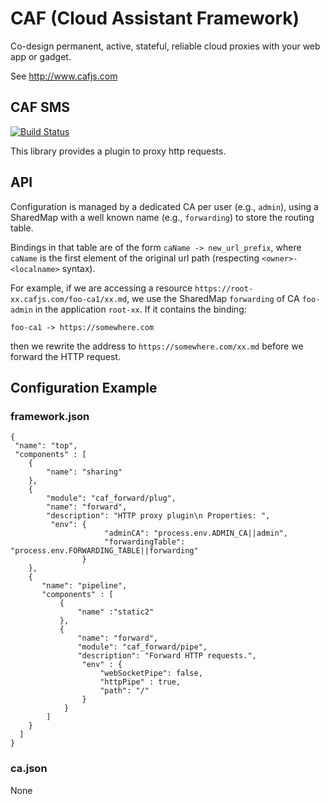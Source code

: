# CAF (Cloud Assistant Framework)

Co-design permanent, active, stateful, reliable cloud proxies with your web app or gadget.

See http://www.cafjs.com

## CAF SMS
[![Build Status](http://ci.cafjs.com/api/badges/cafjs/caf_forward/status.svg)](http://ci.cafjs.com/cafjs/caf_forward)

This library provides a plugin to proxy http requests.

## API

Configuration is managed by a dedicated CA per user (e.g., `admin`), using a SharedMap with a well known name (e.g., `forwarding`) to store the routing table.

Bindings in that table are of the form `caName -> new_url_prefix`, where `caName` is the first element of the original url path (respecting `<owner>-<localname>` syntax).

For example, if we are accessing a resource `https://root-xx.cafjs.com/foo-ca1/xx.md`, we use the SharedMap `forwarding` of CA `foo-admin` in the application `root-xx`. If it contains the binding:

    foo-ca1 -> https://somewhere.com

then we rewrite the address to `https://somewhere.com/xx.md` before we forward the HTTP request.

## Configuration Example

### framework.json

    {
     "name": "top",
     "components" : [
        {
            "name": "sharing"
        },
        {
            "module": "caf_forward/plug",
            "name": "forward",
            "description": "HTTP proxy plugin\n Properties: ",
             "env": {
                         "adminCA": "process.env.ADMIN_CA||admin",
                         "forwardingTable": "process.env.FORWARDING_TABLE||forwarding"
                    }
        },
        {
           "name": "pipeline",
           "components" : [
               {
                   "name" :"static2"
               },
               {
                   "name": "forward",
                   "module": "caf_forward/pipe",
                   "description": "Forward HTTP requests.",
                    "env" : {
                        "webSocketPipe": false,
                        "httpPipe" : true,
                        "path": "/"
                    }
                }
            ]
        }
      ]
    }

### ca.json

None
